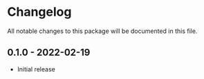 # Changelog

All notable changes to this package will be documented in this file.

## 0.1.0 - 2022-02-19

- Initial release
